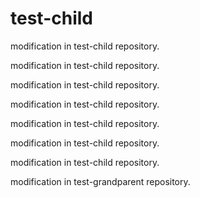 # test-child

modification in test-child repository.

modification in test-child repository.

modification in test-child repository.

modification in test-child repository.

modification in test-child repository.

modification in test-child repository.

modification in test-child repository.

modification in test-grandparent repository.
